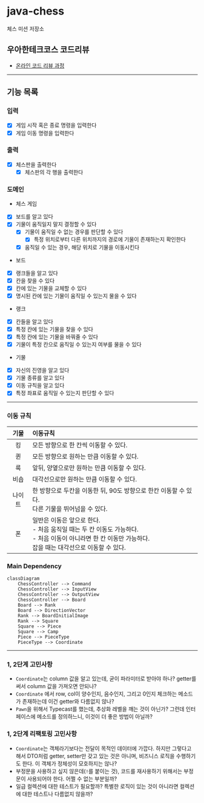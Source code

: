 # java-chess

체스 미션 저장소

## 우아한테크코스 코드리뷰

- [온라인 코드 리뷰 과정](https://github.com/woowacourse/woowacourse-docs/blob/master/maincourse/README.md)

---
## 기능 목록

### 입력
- [x] 게임 시작 혹은 종료 명령을 입력한다
- [x] 게임 이동 명령을 입력한다

### 출력
- [x] 체스판을 출력한다
  - [x] 체스판의 각 행을 출력한다

### 도메인

- 체스 게임
- [x] 보드를 알고 있다
- [x] 기물이 움직일지 말지 결정할 수 있다
  - [x] 기물이 움직일 수 없는 경우를 판단할 수 있다
    - [x] 특정 위치로부터 다른 위치까지의 경로에 기물이 존재하는지 확인한다
  - [x] 움직일 수 있는 경우, 해당 위치로 기물을 이동시킨다

- 보드
- [x] 랭크들을 알고 있다
- [x] 칸을 찾을 수 있다
- [x] 칸에 있는 기물을 교체할 수 있다
- [x] 명시된 칸에 있는 기물이 움직일 수 있는지 물을 수 있다

- 랭크
- [x] 칸들을 알고 있다
- [x] 특정 칸에 있는 기물을 찾을 수 있다
- [x] 특정 칸에 있는 기물을 바꿔줄 수 있다
- [x] 기물이 특정 칸으로 움직일 수 있는지 여부를 물을 수 있다

- 기물
- [x] 자신의 진영을 알고 있다
- [x] 기물 종류를 알고 있다
- [x] 이동 규칙을 알고 있다
- [x] 특정 좌표로 움직일 수 있는지 판단할 수 있다
  
---

### 이동 규칙
|  기물   | 이동규칙                                                                                |
|:-----:|:------------------------------------------------------------------------------------|
|킹| 모든 방향으로 한 칸씩 이동할 수 있다.                                                              |
|퀸| 모든 방향으로 원하는 만큼 이동할 수 있다.                                                            |
|룩| 앞뒤, 양옆으로만 원하는 만큼 이동할 수 있다.                                                          |
|비숍| 대각선으로만 원하는 만큼 이동할 수 있다.                                                             |
|나이트| 한 방향으로 두칸을 이동한 뒤, 90도 방향으로 한칸 이동할 수 있다.<br/>다른 기물을 뛰어넘을 수 있다.                       |
|폰| 일반은 이동은 앞으로 한다.<br/>- 처음 움직일 때는 두 칸 이동도 가능하다.<br/>- 처음 이동이 아니라면 한 칸 이동만 가능하다.<br/> 잡을 때는 대각선으로 이동할 수 있다. |

### Main Dependency

```mermaid
classDiagram
    ChessController --> Command
    ChessController --> InputView
    ChessController --> OutputView
    ChessController --> Board
    Board --> Rank
    Board --> DirectionVector
    Rank --> BoardInitialImage
    Rank --> Square
    Square --> Piece
    Square --> Camp
    Piece --> PieceType
    PieceType --> Coordinate
```


---
### 1, 2단계 고민사항
- `Coordinate`는 column 값을 알고 있는데, 굳이 파라미터로 받아야 하나? getter를 써서 column 값을 가져오면 안되나?
- `Coordinate` 에서 row, col이 양수인지, 음수인지, 그리고 0인지 체크하는 메소드가 존재하는데 이건 getter와 다름없지 않나?
- `Pawn`을 위해서 Typecast를 했는데, 추상화 레벨을 깨는 것이 아닌가? 그런데 인터페이스에 메소드를 정의하느니, 이것이 더 좋은 방법이 아닐까?

### 1, 2단계 리팩토링 고민사항
- `Coordinate`는 객체라기보다는 전달이 목적인 데이터에 가깝다. 하지만 그렇다고 해서 DTO처럼 getter, setter만 갖고 있는 것은 아니며,
  비즈니스 로직을 수행하기도 한다. 이 객체가 정체성이 모호하지는 않나?
- 부정문을 사용하고 싶지 않은데(`!`를 붙이는 것), 코드를 재사용하기 위해서는 부정문이 사용되어야 한다. 어쩔 수 없는 부분일까?
- 일급 컬렉션에 대한 테스트가 필요할까? 특별한 로직이 있는 것이 아니라면 컬렉션에 대한 테스트나 다름없지 않을까?
